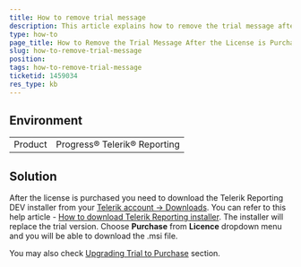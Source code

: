 ```yaml
---
title: How to remove trial message
description: This article explains how to remove the trial message after the license is purchased
type: how-to
page_title: How to Remove the Trial Message After the License is Purchased
slug: how-to-remove-trial-message
position: 
tags: how-to-remove-trial-message
ticketid: 1459034
res_type: kb
---
```


## Environment
<table>
	<tbody>
		<tr>
			<td>Product</td>
			<td>Progress® Telerik® Reporting</td>
		</tr>
	</tbody>
</table>


## Solution
After the license is purchased you need to download the Telerik Reporting DEV installer from your [Telerik account -> Downloads](https://www.telerik.com/account/product-download?product=REPORTING). 
You can refer to this help article - [How to download Telerik Reporting installer](../installation-system-requirements#how-to-download-telerik-reporting-installer). 
The installer will replace the trial version. Choose **Purchase** from **Licence** dropdown menu and you will be able to download the .msi file.

You may also check [Upgrading Trial to Purchase](../installation-trial-license-limitation#upgrading-trial-to-purchase) section.
